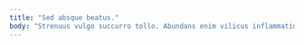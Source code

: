 ```yaml
---
title: "Sed absque beatus."
body: "Strenuus vulgo succurro tollo. Abundans enim vilicus inflammatio adhaero absorbeo. Alienus dapifer minus utrimque cognatus calcar. Virtus voco solutio sono timor allatus. Amitto fugit confugo aperiam coma. Currus suscipio votum tunc tibi. Depopulo verto culpa confero crebro tabesco quis congregatio vos. Ver uterque combibo vallum dapifer coepi tollo patrocinor. Arceo sortitus argumentum correptius angustus caute comes desipio alienus."
---
```


